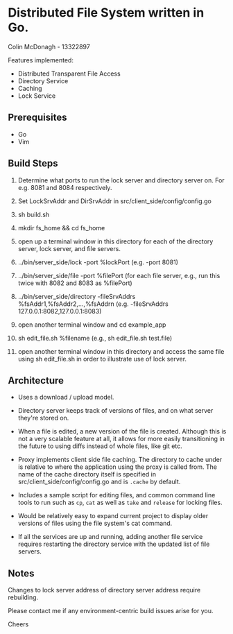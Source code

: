 # Distributed File System written in Go.

Colin McDonagh - 13322897

Features implemented:
* Distributed Transparent File Access
* Directory Service
* Caching
* Lock Service

## Prerequisites
* Go
* Vim

## Build Steps
1. Determine what ports to run the lock server and directory server on.
For e.g. 8081 and 8084 respectively.

2. Set LockSrvAddr and DirSrvAddr in src/client_side/config/config.go

3. sh build.sh

4. mkdir fs_home && cd fs_home

5. open up a terminal window in this directory for each of the directory server,
lock server, and file servers.

6. ../bin/server_side/lock -port %lockPort (e.g. -port 8081)

7. ../bin/server_side/file -port %filePort (for each file server, e.g.,
  run this twice with 8082 and 8083 as %filePort)

8. ../bin/server_side/directory -fileSrvAddrs %fsAddr1,%fsAddr2,...,%fsAddrn
(e.g. -fileSrvAddrs 127.0.0.1:8082,127.0.0.1:8083)

9. open another terminal window and cd example_app

10. sh edit_file.sh %filename (e.g., sh edit_file.sh test.file)

11. open another terminal window in this directory and access the same file using sh edit_file.sh
in order to illustrate use of lock server.

## Architecture

* Uses a download / upload model.

* Directory server keeps track of versions of files, and on what server they're
stored on.

* When a file is edited, a new version of the file is created. Although this is
not a very scalable feature at all, it allows for more easily transitioning in the
future to using diffs instead of whole files, like git etc.

* Proxy implements client side file caching. The directory to cache under is relative
to where the application using the proxy is called from. The name of the cache directory
itself is specified in src/client_side/config/config.go and is `.cache` by default.

* Includes a sample script for editing files, and common command line tools to run such
  as `cp`, `cat` as well as `take` and `release` for locking files.

* Would be relatively easy to expand current project to display older versions of files
 using the file system's cat command.

* If all the services are up and running, adding another file service requires restarting
  the directory service with the updated list of file servers.

## Notes

Changes to lock server address of directory server address require rebuilding.

Please contact me if any environment-centric build issues arise for you.

Cheers
